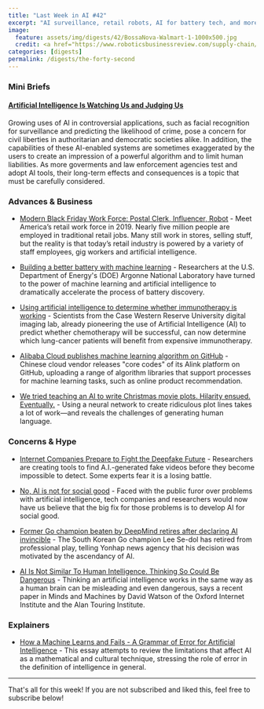```yaml
---
title: "Last Week in AI #42"
excerpt: "AI surveillance, retail robots, AI for battery tech, and more!"
image: 
  feature: assets/img/digests/42/BossaNova-Walmart-1-1000x500.jpg
  credit: <a href="https://www.roboticsbusinessreview.com/supply-chain/bossa-nova-raises-29-million-scale-mobile-inventory-robots/"> Bossa Nova Robotics
categories: [digests]
permalink: /digests/the-forty-second
---
```


### Mini Briefs

#### [Artificial Intelligence Is Watching Us and Judging Us](https://www.wired.com/story/artificial-intelligence-watching-us-judging-us/)

Growing uses of AI in controversial applications, such as facial recognition for surveillance and predicting the likelihood of crime, pose a concern for civil liberties in authoritarian and democratic societies alike.
In addition, the capabilities of these AI-enabled systems are sometimes exaggerated by the users to create an impression of a powerful algorithm and to limit human liabilities.
As more goverments and law enforcement agencies test and adopt AI tools, their long-term effects and consequences is a topic that must be carefully considered.

### Advances & Business

* [Modern Black Friday Work Force: Postal Clerk, Influencer, Robot](https://www.nytimes.com/2019/11/28/business/retail-workers-black-friday.html) - Meet America’s retail work force in 2019. Nearly five million people are employed in traditional retail jobs. Many still work in stores, selling stuff, but the reality is that today’s retail industry is powered by a variety of staff employees, gig workers and artificial intelligence.

* [Building a better battery with machine learning](https://phys.org/news/2019-11-battery-machine.html) - Researchers at the U.S. Department of Energy's (DOE) Argonne National Laboratory have turned to the power of machine learning and artificial intelligence to dramatically accelerate the process of battery discovery.

* [Using artificial intelligence to determine whether immunotherapy is working](https://medicalxpress.com/news/2019-11-artificial-intelligence-immunotherapy.html) - Scientists from the Case Western Reserve University digital imaging lab, already pioneering the use of Artificial Intelligence (AI) to predict whether chemotherapy will be successful, can now determine which lung-cancer patients will benefit from expensive immunotherapy.

* [Alibaba Cloud publishes machine learning algorithm on GitHub](https://www.zdnet.com/article/alibaba-cloud-publishes-machine-learning-algorithm-on-github/) - Chinese cloud vendor releases "core codes" of its Alink platform on GitHub, uploading a range of algorithm libraries that support processes for machine learning tasks, such as online product recommendation.

* [We tried teaching an AI to write Christmas movie plots. Hilarity ensued. Eventually.](https://www.technologyreview.com/s/612644/we-tried-teaching-an-ai-to-write-christmas-movie-plots-hilarity-ensued-eventually/) - Using a neural network to create ridiculous plot lines takes a lot of work—and reveals the challenges of generating human language.

### Concerns & Hype

* [Internet Companies Prepare to Fight the Deepfake Future](https://www.nytimes.com/2019/11/24/technology/tech-companies-deepfakes.html) - Researchers are creating tools to find A.I.-generated fake videos before they become impossible to detect. Some experts fear it is a losing battle.

* [No, AI is not for social good](https://venturebeat.com/2019/11/23/no-ai-is-not-for-social-good/) - Faced with the public furor over problems with artificial intelligence, tech companies and researchers would now have us believe that the big fix for those problems is to develop AI for social good.

* [Former Go champion beaten by DeepMind retires after declaring AI invincible](https://www.theverge.com/2019/11/27/20985260/ai-go-alphago-lee-se-dol-retired-deepmind-defeat) - The South Korean Go champion Lee Se-dol has retired from professional play, telling Yonhap news agency that his decision was motivated by the ascendancy of AI.

* [AI Is Not Similar To Human Intelligence. Thinking So Could Be Dangerous](https://www.forbes.com/sites/fernandezelizabeth/2019/11/30/ai-is-not-similar-to-human-intelligence-thinking-so-could-be-dangerous/) - Thinking an artificial intelligence works in the same way as a human brain can be misleading and even dangerous, says a recent paper in Minds and Machines by David Watson of the Oxford Internet Institute and the Alan Touring Institute.

### Explainers

* [How a Machine Learns and Fails - A Grammar of Error for Artificial Intelligence](http://spheres-journal.org/how-a-machine-learns-and-fails-a-grammar-of-error-for-artificial-intelligence/) - This essay attempts to review the limitations that affect AI as a mathematical and cultural technique, stressing the role of error in the definition of intelligence in general.

<hr>

That's all for this week! If you are not subscribed and liked this, feel free to subscribe below!
